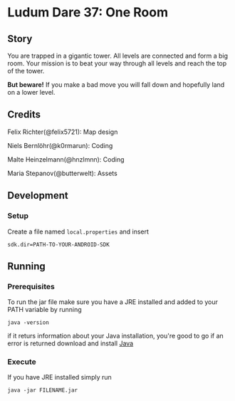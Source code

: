 # Ludum Dare 37: One Room

## Story

You are trapped in a gigantic tower.
All levels are connected and form a big room.
Your mission is to beat your way through all levels and reach the top of the tower.

**But beware!** If you make a bad move you will fall down and hopefully land on a lower level.



## Credits

Felix Richter(@felix5721): Map design

Niels Bernlöhr(@k0rmarun): Coding

Malte Heinzelmann(@hnzlmnn): Coding

Maria Stepanov(@butterwelt): Assets

## Development

### Setup
Create a file named `local.properties` and insert
```
sdk.dir=PATH-TO-YOUR-ANDROID-SDK
```

## Running

### Prerequisites
To run the jar file make sure you have a JRE installed and added to your PATH variable by running
```
java -version
```
if it returs information about your Java installation, you're good to go if an error is returned download and install [Java](https://www.java.com/de/download/)

### Execute
If you have JRE installed simply run
```
java -jar FILENAME.jar
```
